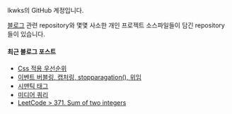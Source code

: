 lkwks의 GitHub 계정입니다.

[블로그](https://lkwks.github.io) 관련 repository와 몇몇 사소한 개인 프로젝트 소스파일들이 담긴 repository들이 있습니다.


#### 최근 블로그 포스트
<!-- BLOG-POST-LIST:START -->
- [Css 적용 우선순위](https://lkwks.github.io/html%20&%20css/2021/10/19/css-%EC%A0%81%EC%9A%A9-%EC%9A%B0%EC%84%A0%EC%88%9C%EC%9C%84.html)
- [이벤트 버블링, 캡처링, stopparagation(), 위임](https://lkwks.github.io/javascript/2021/10/18/%EC%9D%B4%EB%B2%A4%ED%8A%B8-%EB%B2%84%EB%B8%94%EB%A7%81,-%EC%BA%A1%EC%B2%98%EB%A7%81,-stopParagation(),-%EC%9C%84%EC%9E%84.html)
- [시맨틱 태그](https://lkwks.github.io/html%20&%20css/2021/10/16/%EC%8B%9C%EB%A7%A8%ED%8B%B1-%ED%83%9C%EA%B7%B8.html)
- [미디어 쿼리](https://lkwks.github.io/html%20&%20css/2021/10/16/%EB%AF%B8%EB%94%94%EC%96%B4-%EC%BF%BC%EB%A6%AC.html)
- [LeetCode > 371. Sum of two integers](https://lkwks.github.io/%EC%95%8C%EA%B3%A0%EB%A6%AC%EC%A6%98%20%EB%AC%B8%EC%A0%9C%ED%92%80%EC%9D%B4/2021/10/15/%EB%A6%BF%EC%BD%94%EB%93%9C-sum-of-two-integers.html)
<!-- BLOG-POST-LIST:END -->
  
<!--![Top Langs](https://github-readme-stats.vercel.app/api/top-langs/?username=lkwks)-->
